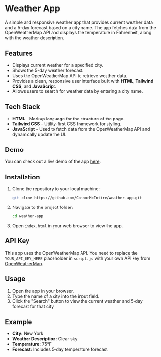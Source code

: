# Weather App

A simple and responsive weather app that provides current weather data and a 5-day forecast based on a city name. The app fetches data from the OpenWeatherMap API and displays the temperature in Fahrenheit, along with the weather description.

## Features

- Displays current weather for a specified city.
- Shows the 5-day weather forecast.
- Uses the OpenWeatherMap API to retrieve weather data.
- Provides a clean, responsive user interface built with **HTML**, **Tailwind CSS**, and **JavaScript**.
- Allows users to search for weather data by entering a city name.

## Tech Stack

- **HTML** - Markup language for the structure of the page.
- **Tailwind CSS** - Utility-first CSS framework for styling.
- **JavaScript** - Used to fetch data from the OpenWeatherMap API and dynamically update the UI.

## Demo

You can check out a live demo of the app [here](https://yourdemo.link).

## Installation

1. Clone the repository to your local machine:

    ```bash
    git clone https://github.com/ConnorMcIntire/weather-app.git
    ```

2. Navigate to the project folder:

    ```bash
    cd weather-app
    ```

3. Open `index.html` in your web browser to view the app.

## API Key

This app uses the OpenWeatherMap API. You need to replace the `YOUR_API_KEY_HERE` placeholder in `script.js` with your own API key from [OpenWeatherMap](https://openweathermap.org/api).

## Usage

1. Open the app in your browser.
2. Type the name of a city into the input field.
3. Click the "Search" button to view the current weather and 5-day forecast for that city.

## Example

- **City:** New York
- **Weather Description:** Clear sky
- **Temperature:** 75°F
- **Forecast:** Includes 5-day temperature forecast.

